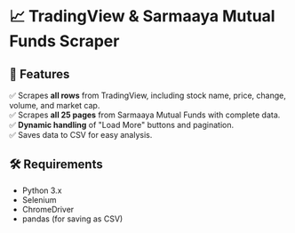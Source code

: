 # 📈 TradingView & Sarmaaya Mutual Funds Scraper

## 🚀 Features
✅ Scrapes **all rows** from TradingView, including stock name, price, change, volume, and market cap.  
✅ Scrapes **all 25 pages** from Sarmaaya Mutual Funds with complete data.  
✅ **Dynamic handling** of "Load More" buttons and pagination.  
✅ Saves data to CSV for easy analysis.

## 🛠️ Requirements
- Python 3.x  
- Selenium  
- ChromeDriver  
- pandas (for saving as CSV)  

